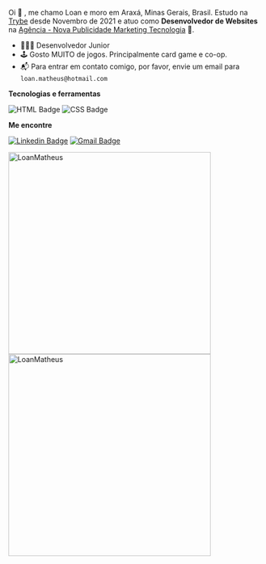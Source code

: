 Oi 👋 , me chamo Loan e moro em Araxá, Minas Gerais, Brasil. Estudo na [Trybe](https://www.betrybe.com/) desde Novembro de 2021 e atuo como **Desenvolvedor de Websites** na [Agência - Nova Publicidade Marketing Tecnologia](https://www.anovapublicidade.com.br/) 🚀.

- 👩🏽‍💻 Desenvolvedor Junior
- :joystick: Gosto MUITO de jogos. Principalmente card game e co-op.
- 📬 Para entrar em contato comigo, por favor, envie um email para `loan.matheus@hotmail.com`
<!-- 📄 Dê uma olhada no meu [Currículo]() -->

**Tecnologias e ferramentas**

<!-- ![JavaScript Badge](https://img.shields.io/badge/-JavaScript-yellow?style=flat-square&logo=JavaScript&logoColor=white) -->
<!-- ![ReactJS Badge](https://img.shields.io/badge/-React-61DAFB?style=flat-square&logo=React&logoColor=black) -->
<!-- ![Redux Badge](https://img.shields.io/badge/-Redux-764ABC?style=flat-square&logo=Redux&logoColor=white) -->
<!-- ![Hooks Badge](https://img.shields.io/badge/-Hooks-61DAFB?style=flat-square&logo=React&logoColor=black) -->
<!-- ![React Testing Library Badge](https://img.shields.io/badge/-RTL-61DAFB?style=flat-square&logo=react&logoColor=black) -->
![HTML Badge](https://img.shields.io/badge/-HTML-E34F26?style=flat-square&logo=html5&logoColor=white)
![CSS Badge](https://img.shields.io/badge/-CSS-1572B6?style=flat-square&logo=css3&logoColor=white)
<!-- ![Node Badge](https://img.shields.io/badge/-Node.js-339933?style=flat-square&logo=node.js&logoColor=white) -->
<!-- ![Python Badge](https://img.shields.io/badge/-Python-306998?style=flat-square&logo=python&logoColor=white) -->
<!-- ![Express Badge](https://img.shields.io/badge/-Express.js-grey?style=flat-square&logo=expressjs&logoColor=white) -->
<!-- ![MySQL Badge](https://img.shields.io/badge/-MySQL-4479A1?style=flat-square&logo=MySQL&logoColor=white) -->
<!-- ![MongoDB Badge](https://img.shields.io/badge/-MongoDB-47A248?style=flat-square&logo=mongodb&logoColor=white) -->
<!-- ![Jest Badge](https://img.shields.io/badge/-Jest-C21325?style=flat-square&logo=jest&logoColor=white) -->
<!-- ![Sequelize Badge](https://img.shields.io/badge/-Sequelize-357bbe?style=flat-square&logo=sequelize&logoColor=white) -->
<!-- ![Git Badge](https://img.shields.io/badge/-Git-F05032?style=flat-square&logo=git&logoColor=white) -->
<!-- ![Linux Badge](https://img.shields.io/badge/-Linux-FCC624?style=flat-square&logo=Linux&logoColor=black) -->

**Me encontre**

[![Linkedin Badge](https://img.shields.io/badge/-LinkedIn-0077B5?style=flat-square&logo=Linkedin&logoColor=white&link=https://www.linkedin.com/in/loan-matheus/)](https://www.linkedin.com/in/loan-matheus/)
[![Gmail Badge](https://img.shields.io/badge/-Gmail-D14836?style=flat-square&logo=Gmail&logoColor=white&link=mailto:loan.matheus@hotmail.com)](mailto:loan.matheus@hotmail.com)

<a href="https://github.com/LoanMatheus">
  <img align="center" width="400px" src="https://github-readme-stats.vercel.app/api?username=LoanMatheus&show_icons=true&theme=dracula" alt="LoanMatheus" />
</a>
<a href="https://github.com/LoanMatheus">
  <img align="center" width="400px" src="https://github-readme-stats.vercel.app/api/top-langs/?username=LoanMatheus&layout=compact&theme=dracula" alt="LoanMatheus" />
</a>
